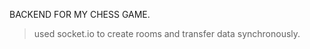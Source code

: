  BACKEND FOR MY CHESS GAME.      
> used socket.io to create rooms and transfer data synchronously.
